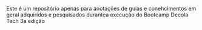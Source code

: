 Este é um repositório apenas para anotações de guias e conehcimentos em geral adquiridos e pesquisados durantea execução do Bootcamp Decola Tech 3a edição
